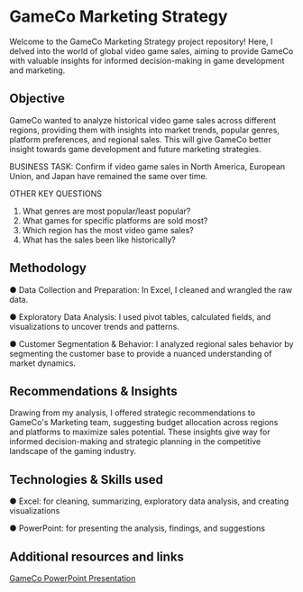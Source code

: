 # GameCo Marketing Strategy

Welcome to the GameCo Marketing Strategy project repository! Here, I delved into the world of global video game sales, aiming to provide GameCo with valuable insights for informed decision-making in game development and marketing.

## Objective
GameCo wanted to analyze historical video game sales across different regions, providing them with insights into market trends, popular genres, platform preferences, and regional sales. This will give GameCo better insight towards game development and future marketing strategies.

BUSINESS TASK:
Confirm if video game sales in North America, European Union, and Japan have remained the same over time.

OTHER KEY QUESTIONS
1. What genres are most popular/least popular?
2. What games for specific platforms are sold most?
3. Which region has the most video game sales?
4. What has the sales been like historically?

## Methodology

● Data Collection and Preparation: In Excel, I cleaned and wrangled the raw data.

● Exploratory Data Analysis: I used pivot tables, calculated fields, and visualizations to uncover trends and patterns.

● Customer Segmentation & Behavior: I analyzed regional sales behavior by segmenting the customer base to provide a nuanced understanding of market dynamics.


## Recommendations & Insights

Drawing from my analysis, I offered strategic recommendations to GameCo's Marketing team, suggesting budget allocation across regions and platforms to maximize sales potential. These insights give way for informed decision-making and strategic planning in the competitive landscape of the gaming industry.

## Technologies & Skills used

● Excel: for cleaning, summarizing, exploratory data analysis, and creating visualizations

● PowerPoint: for presenting the analysis, findings, and suggestions


## Additional resources and links
[GameCo PowerPoint Presentation](https://github.com/fa-andersen/GameCo/blob/main/04%20Sent%20to%20client/Rev_Task%201_10%20Final%20Project%20-%20GameCo%202017%20Analysis.pdf)
